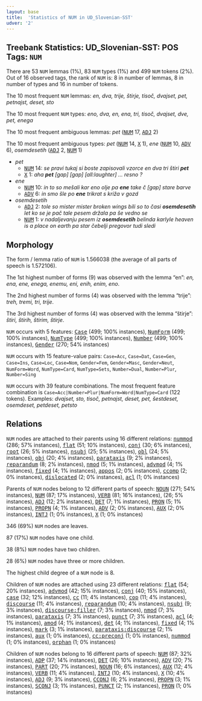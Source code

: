 ```yaml
---
layout: base
title:  'Statistics of NUM in UD_Slovenian-SST'
udver: '2'
---
```


## Treebank Statistics: UD_Slovenian-SST: POS Tags: `NUM`

There are 53 `NUM` lemmas (1%), 83 `NUM` types (1%) and 499 `NUM` tokens (2%).
Out of 16 observed tags, the rank of `NUM` is: 8 in number of lemmas, 8 in number of types and 16 in number of tokens.

The 10 most frequent `NUM` lemmas: <em>en, dva, trije, štirje, tisoč, dvajset, pet, petnajst, deset, sto</em>

The 10 most frequent `NUM` types:  <em>eno, dva, en, ena, tri, tisoč, dvajset, dve, pet, enega</em>

The 10 most frequent ambiguous lemmas: <em>pet</em> (<tt><a href="sl_sst-pos-NUM.html">NUM</a></tt> 17, <tt><a href="sl_sst-pos-ADJ.html">ADJ</a></tt> 2)

The 10 most frequent ambiguous types:  <em>pet</em> (<tt><a href="sl_sst-pos-NUM.html">NUM</a></tt> 14, <tt><a href="sl_sst-pos-X.html">X</a></tt> 1), <em>ene</em> (<tt><a href="sl_sst-pos-NUM.html">NUM</a></tt> 10, <tt><a href="sl_sst-pos-ADV.html">ADV</a></tt> 6), <em>osemdesetih</em> (<tt><a href="sl_sst-pos-ADJ.html">ADJ</a></tt> 2, <tt><a href="sl_sst-pos-NUM.html">NUM</a></tt> 1)


* <em>pet</em>
  * <tt><a href="sl_sst-pos-NUM.html">NUM</a></tt> 14: <em>se pravi tukaj si boste zapisovali vzorce en dva tri štiri <b>pet</b></em>
  * <tt><a href="sl_sst-pos-X.html">X</a></tt> 1: <em>aha <b>pet</b> [gap] [gap] [all:laughter] … resno ?</em>
* <em>ene</em>
  * <tt><a href="sl_sst-pos-NUM.html">NUM</a></tt> 10: <em>in to so mešali kar eno olje pa <b>ene</b> take č [gap] stare barve</em>
  * <tt><a href="sl_sst-pos-ADV.html">ADV</a></tt> 6: <em>in smo šle po <b>ene</b> trikrat s križa v gozd</em>
* <em>osemdesetih</em>
  * <tt><a href="sl_sst-pos-ADJ.html">ADJ</a></tt> 2: <em>tole so mister mister broken wings bili so to časi <b>osemdesetih</b> let ko se je pač tale pesem držala pa še vedno se</em>
  * <tt><a href="sl_sst-pos-NUM.html">NUM</a></tt> 1: <em>v nadaljevanju pesem iz <b>osemdesetih</b> belinda karlyle heaven is a place on earth pa star čebelji pregovor tudi sledi</em>

## Morphology

The form / lemma ratio of `NUM` is 1.566038 (the average of all parts of speech is 1.572106).

The 1st highest number of forms (9) was observed with the lemma “en”: <em>en, ena, ene, enega, enemu, eni, enih, enim, eno</em>.

The 2nd highest number of forms (4) was observed with the lemma “trije”: <em>treh, tremi, tri, trije</em>.

The 3rd highest number of forms (4) was observed with the lemma “štirje”: <em>štiri, štirih, štirim, štirje</em>.

`NUM` occurs with 5 features: <tt><a href="sl_sst-feat-Case.html">Case</a></tt> (499; 100% instances), <tt><a href="sl_sst-feat-NumForm.html">NumForm</a></tt> (499; 100% instances), <tt><a href="sl_sst-feat-NumType.html">NumType</a></tt> (499; 100% instances), <tt><a href="sl_sst-feat-Number.html">Number</a></tt> (499; 100% instances), <tt><a href="sl_sst-feat-Gender.html">Gender</a></tt> (270; 54% instances)

`NUM` occurs with 15 feature-value pairs: `Case=Acc`, `Case=Dat`, `Case=Gen`, `Case=Ins`, `Case=Loc`, `Case=Nom`, `Gender=Fem`, `Gender=Masc`, `Gender=Neut`, `NumForm=Word`, `NumType=Card`, `NumType=Sets`, `Number=Dual`, `Number=Plur`, `Number=Sing`

`NUM` occurs with 39 feature combinations.
The most frequent feature combination is `Case=Acc|Number=Plur|NumForm=Word|NumType=Card` (122 tokens).
Examples: <em>dvajset, sto, tisoč, petnajst, deset, pet, šestdeset, osemdeset, petdeset, petsto</em>


## Relations

`NUM` nodes are attached to their parents using 16 different relations: <tt><a href="sl_sst-dep-nummod.html">nummod</a></tt> (286; 57% instances), <tt><a href="sl_sst-dep-flat.html">flat</a></tt> (51; 10% instances), <tt><a href="sl_sst-dep-conj.html">conj</a></tt> (30; 6% instances), <tt><a href="sl_sst-dep-root.html">root</a></tt> (26; 5% instances), <tt><a href="sl_sst-dep-nsubj.html">nsubj</a></tt> (25; 5% instances), <tt><a href="sl_sst-dep-obl.html">obl</a></tt> (24; 5% instances), <tt><a href="sl_sst-dep-obj.html">obj</a></tt> (20; 4% instances), <tt><a href="sl_sst-dep-parataxis.html">parataxis</a></tt> (9; 2% instances), <tt><a href="sl_sst-dep-reparandum.html">reparandum</a></tt> (8; 2% instances), <tt><a href="sl_sst-dep-nmod.html">nmod</a></tt> (5; 1% instances), <tt><a href="sl_sst-dep-advmod.html">advmod</a></tt> (4; 1% instances), <tt><a href="sl_sst-dep-fixed.html">fixed</a></tt> (4; 1% instances), <tt><a href="sl_sst-dep-appos.html">appos</a></tt> (2; 0% instances), <tt><a href="sl_sst-dep-ccomp.html">ccomp</a></tt> (2; 0% instances), <tt><a href="sl_sst-dep-dislocated.html">dislocated</a></tt> (2; 0% instances), <tt><a href="sl_sst-dep-acl.html">acl</a></tt> (1; 0% instances)

Parents of `NUM` nodes belong to 12 different parts of speech: <tt><a href="sl_sst-pos-NOUN.html">NOUN</a></tt> (271; 54% instances), <tt><a href="sl_sst-pos-NUM.html">NUM</a></tt> (87; 17% instances), <tt><a href="sl_sst-pos-VERB.html">VERB</a></tt> (81; 16% instances),  (26; 5% instances), <tt><a href="sl_sst-pos-ADJ.html">ADJ</a></tt> (12; 2% instances), <tt><a href="sl_sst-pos-DET.html">DET</a></tt> (7; 1% instances), <tt><a href="sl_sst-pos-PRON.html">PRON</a></tt> (5; 1% instances), <tt><a href="sl_sst-pos-PROPN.html">PROPN</a></tt> (4; 1% instances), <tt><a href="sl_sst-pos-ADV.html">ADV</a></tt> (2; 0% instances), <tt><a href="sl_sst-pos-AUX.html">AUX</a></tt> (2; 0% instances), <tt><a href="sl_sst-pos-INTJ.html">INTJ</a></tt> (1; 0% instances), <tt><a href="sl_sst-pos-X.html">X</a></tt> (1; 0% instances)

346 (69%) `NUM` nodes are leaves.

87 (17%) `NUM` nodes have one child.

38 (8%) `NUM` nodes have two children.

28 (6%) `NUM` nodes have three or more children.

The highest child degree of a `NUM` node is 8.

Children of `NUM` nodes are attached using 23 different relations: <tt><a href="sl_sst-dep-flat.html">flat</a></tt> (54; 20% instances), <tt><a href="sl_sst-dep-advmod.html">advmod</a></tt> (42; 15% instances), <tt><a href="sl_sst-dep-conj.html">conj</a></tt> (40; 15% instances), <tt><a href="sl_sst-dep-case.html">case</a></tt> (32; 12% instances), <tt><a href="sl_sst-dep-cc.html">cc</a></tt> (11; 4% instances), <tt><a href="sl_sst-dep-cop.html">cop</a></tt> (11; 4% instances), <tt><a href="sl_sst-dep-discourse.html">discourse</a></tt> (11; 4% instances), <tt><a href="sl_sst-dep-reparandum.html">reparandum</a></tt> (10; 4% instances), <tt><a href="sl_sst-dep-nsubj.html">nsubj</a></tt> (9; 3% instances), <tt><a href="sl_sst-dep-discourse-filler.html">discourse:filler</a></tt> (7; 3% instances), <tt><a href="sl_sst-dep-nmod.html">nmod</a></tt> (7; 3% instances), <tt><a href="sl_sst-dep-parataxis.html">parataxis</a></tt> (7; 3% instances), <tt><a href="sl_sst-dep-punct.html">punct</a></tt> (7; 3% instances), <tt><a href="sl_sst-dep-acl.html">acl</a></tt> (4; 1% instances), <tt><a href="sl_sst-dep-amod.html">amod</a></tt> (4; 1% instances), <tt><a href="sl_sst-dep-det.html">det</a></tt> (4; 1% instances), <tt><a href="sl_sst-dep-fixed.html">fixed</a></tt> (4; 1% instances), <tt><a href="sl_sst-dep-mark.html">mark</a></tt> (3; 1% instances), <tt><a href="sl_sst-dep-parataxis-discourse.html">parataxis:discourse</a></tt> (2; 1% instances), <tt><a href="sl_sst-dep-aux.html">aux</a></tt> (1; 0% instances), <tt><a href="sl_sst-dep-cc-preconj.html">cc:preconj</a></tt> (1; 0% instances), <tt><a href="sl_sst-dep-nummod.html">nummod</a></tt> (1; 0% instances), <tt><a href="sl_sst-dep-orphan.html">orphan</a></tt> (1; 0% instances)

Children of `NUM` nodes belong to 16 different parts of speech: <tt><a href="sl_sst-pos-NUM.html">NUM</a></tt> (87; 32% instances), <tt><a href="sl_sst-pos-ADP.html">ADP</a></tt> (37; 14% instances), <tt><a href="sl_sst-pos-DET.html">DET</a></tt> (26; 10% instances), <tt><a href="sl_sst-pos-ADV.html">ADV</a></tt> (20; 7% instances), <tt><a href="sl_sst-pos-PART.html">PART</a></tt> (20; 7% instances), <tt><a href="sl_sst-pos-NOUN.html">NOUN</a></tt> (16; 6% instances), <tt><a href="sl_sst-pos-AUX.html">AUX</a></tt> (12; 4% instances), <tt><a href="sl_sst-pos-VERB.html">VERB</a></tt> (11; 4% instances), <tt><a href="sl_sst-pos-INTJ.html">INTJ</a></tt> (10; 4% instances), <tt><a href="sl_sst-pos-X.html">X</a></tt> (10; 4% instances), <tt><a href="sl_sst-pos-ADJ.html">ADJ</a></tt> (9; 3% instances), <tt><a href="sl_sst-pos-CCONJ.html">CCONJ</a></tt> (6; 2% instances), <tt><a href="sl_sst-pos-PROPN.html">PROPN</a></tt> (3; 1% instances), <tt><a href="sl_sst-pos-SCONJ.html">SCONJ</a></tt> (3; 1% instances), <tt><a href="sl_sst-pos-PUNCT.html">PUNCT</a></tt> (2; 1% instances), <tt><a href="sl_sst-pos-PRON.html">PRON</a></tt> (1; 0% instances)

